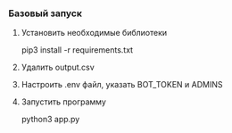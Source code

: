 ### Базовый запуск
1) Установить необходимые библиотеки

	pip3 install -r requirements.txt

2) Удалить output.csv
3) Настроить .env файл, указать BOT_TOKEN и ADMINS
4) Запустить программу

	python3 app.py